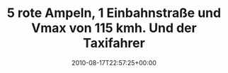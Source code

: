 ---
retweeted: false
source: <a href="http://twitter.com" rel="nofollow">Twitter Web Client</a>
entities:
  hashtags: []
  symbols: []
  user_mentions: []
  urls: []
display_text_range:
- '0'
- '114'
favorite_count: '0'
id_str: '21440220749'
truncated: false
retweet_count: '0'
id: '21440220749'
created_at: Tue Aug 17 22:57:25 +0000 2010
favorited: false
full_text: 5 rote Ampeln, 1 Einbahnstraße und Vmax von 115 kmh. Und der Taxifahrer
  wollte nichteinmal Vergnügungssteuer. Win.
lang: de
tags:
- pesos/twitter
date: '2010-08-17T22:57:25+00:00'
src: https://twitter.com/bascht/status/21440220749
original_url: https://twitter.com/bascht/status/21440220749
type: twitter_tweet
text: 5 rote Ampeln, 1 Einbahnstraße und Vmax von 115 kmh. Und der Taxifahrer wollte
  nichteinmal Vergnügungssteuer. Win.
title: 5 rote Ampeln, 1 Einbahnstraße und Vmax von 115 kmh. Und der Taxifahrer

---